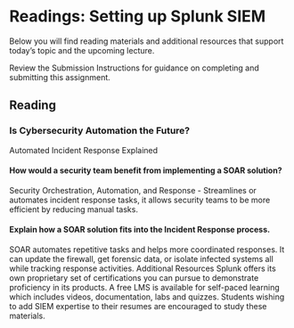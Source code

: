 # Readings: Setting up Splunk SIEM
Below you will find reading materials and additional resources that support today’s topic and the upcoming lecture.

Review the Submission Instructions for guidance on completing and submitting this assignment.

## Reading
### Is Cybersecurity Automation the Future?

Automated Incident Response Explained

#### How would a security team benefit from implementing a SOAR solution?
Security Orchestration, Automation, and Response - Streamlines or automates incident response tasks, it allows security teams to be more efficient by reducing manual tasks.

#### Explain how a SOAR solution fits into the Incident Response process.
SOAR automates repetitive tasks and helps more coordinated responses. It can update the firewall, get forensic data, or isolate infected systems all while tracking response activities.
Additional Resources
Splunk offers its own proprietary set of certifications you can pursue to demonstrate proficiency in its products. A free LMS is available for self-paced learning which includes videos, documentation, labs and quizzes. Students wishing to add SIEM expertise to their resumes are encouraged to study these materials.
